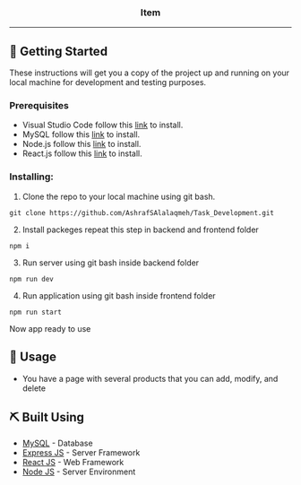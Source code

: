 

<h3 align="center">Item</h3>

---



## 🏁 Getting Started <a name = "getting_started"></a>

These instructions will get you a copy of the project up and running on your local machine for development and testing purposes.

### Prerequisites

- Visual Studio Code follow this <a href='https://code.visualstudio.com/'>link</a> to install.
- MySQL follow this <a href='https://dev.mysql.com/downloads/'>link</a> to install.
- Node.js follow this <a href='https://nodejs.org/en/'>link</a> to install.
- React.js follow this <a href='https://https://reactjs.org/'>link</a> to install.


### Installing:

1. Clone the repo to your local machine using git bash.

```
git clone https://github.com/AshrafSAlalaqmeh/Task_Development.git
```

2. Install packeges repeat this step in backend and frontend folder

```
npm i
```

3. Run server using git bash inside backend folder

```
npm run dev
```

4. Run application using git bash inside frontend folder

```
npm run start
```

Now app ready to use

## 🎈 Usage <a name="usage"></a>


- You have a page with several products that you can add, modify, and delete



## ⛏️ Built Using <a name = "built_using"></a>

- [MySQL](https://dev.mysql.com/downloads/) - Database
- [Express JS](https://expressjs.com/) - Server Framework
- [React JS](https://https://reactjs.org/) - Web Framework
- [Node JS](https://nodejs.org/en/) - Server Environment





